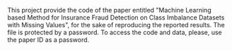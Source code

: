 This project provide the code of the paper entitled "Machine Learning based Method for Insurance Fraud Detection on Class Imbalance Datasets with Missing Values", for the sake of reproducing the reported results. The file is protected by a password. To access the code and data, please, use the paper ID as a password.
